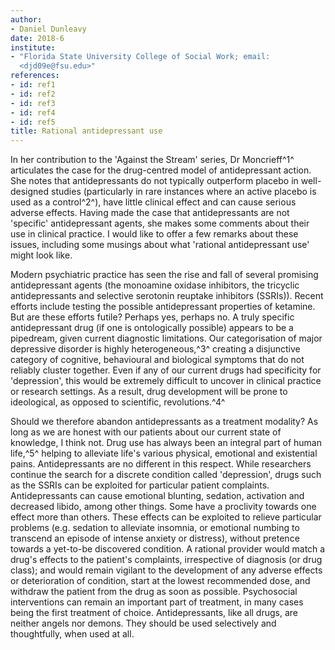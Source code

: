 ```yaml
---
author:
- Daniel Dunleavy
date: 2018-6
institute:
- "Florida State University College of Social Work; email:
  <djd09e@fsu.edu>"
references:
- id: ref1
- id: ref2
- id: ref3
- id: ref4
- id: ref5
title: Rational antidepressant use
---
```


In her contribution to the 'Against the Stream' series, Dr Moncrieff^1^
articulates the case for the drug-centred model of antidepressant
action. She notes that antidepressants do not typically outperform
placebo in well-designed studies (particularly in rare instances where
an active placebo is used as a control^2^), have little clinical effect
and can cause serious adverse effects. Having made the case that
antidepressants are not 'specific' antidepressant agents, she makes some
comments about their use in clinical practice. I would like to offer a
few remarks about these issues, including some musings about what
'rational antidepressant use' might look like.

Modern psychiatric practice has seen the rise and fall of several
promising antidepressant agents (the monoamine oxidase inhibitors, the
tricyclic antidepressants and selective serotonin reuptake inhibitors
(SSRIs)). Recent efforts include testing the possible antidepressant
properties of ketamine. But are these efforts futile? Perhaps yes,
perhaps no. A truly specific antidepressant drug (if one is
ontologically possible) appears to be a pipedream, given current
diagnostic limitations. Our categorisation of major depressive disorder
is highly heterogeneous,^3^ creating a disjunctive category of
cognitive, behavioural and biological symptoms that do not reliably
cluster together. Even if any of our current drugs had specificity for
'depression', this would be extremely difficult to uncover in clinical
practice or research settings. As a result, drug development will be
prone to ideological, as opposed to scientific, revolutions.^4^

Should we therefore abandon antidepressants as a treatment modality? As
long as we are honest with our patients about our current state of
knowledge, I think not. Drug use has always been an integral part of
human life,^5^ helping to alleviate life\'s various physical, emotional
and existential pains. Antidepressants are no different in this respect.
While researchers continue the search for a discrete condition called
'depression', drugs such as the SSRIs can be exploited for particular
patient complaints. Antidepressants can cause emotional blunting,
sedation, activation and decreased libido, among other things. Some have
a proclivity towards one effect more than others. These effects can be
exploited to relieve particular problems (e.g. sedation to alleviate
insomnia, or emotional numbing to transcend an episode of intense
anxiety or distress), without pretence towards a yet-to-be discovered
condition. A rational provider would match a drug\'s effects to the
patient\'s complaints, irrespective of diagnosis (or drug class); and
would remain vigilant to the development of any adverse effects or
deterioration of condition, start at the lowest recommended dose, and
withdraw the patient from the drug as soon as possible. Psychosocial
interventions can remain an important part of treatment, in many cases
being the first treatment of choice. Antidepressants, like all drugs,
are neither angels nor demons. They should be used selectively and
thoughtfully, when used at all.
